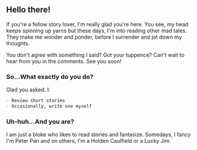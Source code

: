 ## Hello there!

If you're a fellow story lover, I'm really glad you're here. You see, my head keeps spinning up yarns but these days, I'm into reading other mad tales. They make me wonder and ponder, before I surrender and jot down my thoughts.

You don't agree with something I said? Got your tuppence? Can't wait to hear from you in the comments.
See you soon!

### So...What exactly do you do?

Glad you asked. I:
```markdown
- Review short stories
- Occasionally, write one myself
```


### Uh-huh...And you are?

I am just a bloke who likes to read stories and fantasize. Somedays, I fancy I'm Peter Pan and on others, I'm a Holden Caulfield or a Lucky Jim. 

